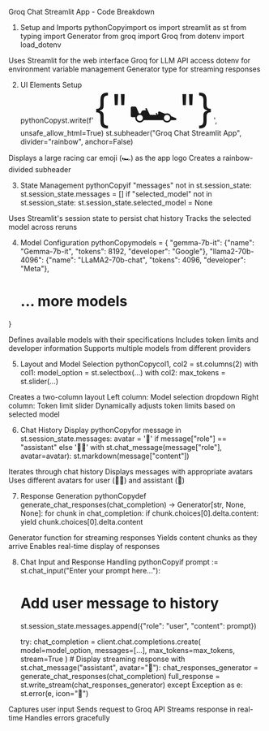 Groq Chat Streamlit App - Code Breakdown
1. Setup and Imports
pythonCopyimport os
import streamlit as st
from typing import Generator
from groq import Groq
from dotenv import load_dotenv

Uses Streamlit for the web interface
Groq for LLM API access
dotenv for environment variable management
Generator type for streaming responses

2. UI Elements Setup
pythonCopyst.write(f'<span style="font-size: 78px; line-height: 1">{"🏎️"}</span>', unsafe_allow_html=True)
st.subheader("Groq Chat Streamlit App", divider="rainbow", anchor=False)

Displays a large racing car emoji (🏎️) as the app logo
Creates a rainbow-divided subheader

3. State Management
pythonCopyif "messages" not in st.session_state:
    st.session_state.messages = []
if "selected_model" not in st.session_state:
    st.session_state.selected_model = None

Uses Streamlit's session state to persist chat history
Tracks the selected model across reruns

4. Model Configuration
pythonCopymodels = {
    "gemma-7b-it": {"name": "Gemma-7b-it", "tokens": 8192, "developer": "Google"},
    "llama2-70b-4096": {"name": "LLaMA2-70b-chat", "tokens": 4096, "developer": "Meta"},
    # ... more models
}

Defines available models with their specifications
Includes token limits and developer information
Supports multiple models from different providers

5. Layout and Model Selection
pythonCopycol1, col2 = st.columns(2)
with col1:
    model_option = st.selectbox(...)
with col2:
    max_tokens = st.slider(...)

Creates a two-column layout
Left column: Model selection dropdown
Right column: Token limit slider
Dynamically adjusts token limits based on selected model

6. Chat History Display
pythonCopyfor message in st.session_state.messages:
    avatar = '🤖' if message["role"] == "assistant" else '👨‍💻'
    with st.chat_message(message["role"], avatar=avatar):
        st.markdown(message["content"])

Iterates through chat history
Displays messages with appropriate avatars
Uses different avatars for user (👨‍💻) and assistant (🤖)

7. Response Generation
pythonCopydef generate_chat_responses(chat_completion) -> Generator[str, None, None]:
    for chunk in chat_completion:
        if chunk.choices[0].delta.content:
            yield chunk.choices[0].delta.content

Generator function for streaming responses
Yields content chunks as they arrive
Enables real-time display of responses

8. Chat Input and Response Handling
pythonCopyif prompt := st.chat_input("Enter your prompt here..."):
    # Add user message to history
    st.session_state.messages.append({"role": "user", "content": prompt})
    
    try:
        chat_completion = client.chat.completions.create(
            model=model_option,
            messages=[...],
            max_tokens=max_tokens,
            stream=True
        )
        # Display streaming response
        with st.chat_message("assistant", avatar="🤖"):
            chat_responses_generator = generate_chat_responses(chat_completion)
            full_response = st.write_stream(chat_responses_generator)
    except Exception as e:
        st.error(e, icon="🚨")

Captures user input
Sends request to Groq API
Streams response in real-time
Handles errors gracefully